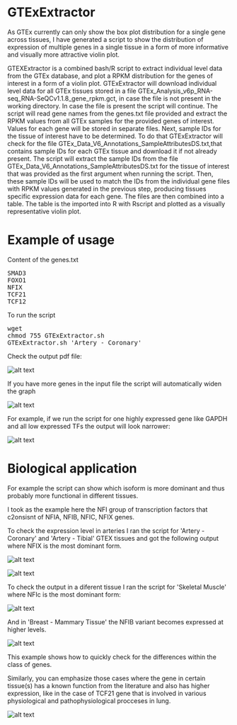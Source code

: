# GTExExtractor

As GTEx currently can only show the box plot distribution for a single gene across tissues, I have generated a script to show the distribution of expression of multiple genes in a single tissue in a form of more informative and visually more attractive violin plot. 

GTEXExtractor is a combined bash/R script to extract individual level data from the GTEx database, and plot a RPKM distribution for the genes of interest in a form of a violin plot. GTExExtractor will download individual level data for all GTEx tissues stored in a file GTEx_Analysis_v6p_RNA-seq_RNA-SeQCv1.1.8_gene_rpkm.gct, in case the file is not present in the working directory. In case the file is present the script will continue. The script will read gene names from the genes.txt file provided and extract the RPKM values from all GTEx samples for the provided genes of interest. Values for each gene will be stored in separate files. Next, sample IDs for the tissue of interest have to be determined. To do that GTExExtractor will check for the file GTEx_Data_V6_Annotations_SampleAttributesDS.txt,that contains sample IDs for each GTEx tissue and download it if not already present. The script will extract the sample IDs from the file GTEx_Data_V6_Annotations_SampleAttributesDS.txt for the tissue of interest that was provided as the first argument when running the script. Then, these sample IDs will be used to match the IDs from the individual gene files with RPKM values generated in the previous step, producing tissues specific expression data for each gene. The files are then combined into a table. The table is the imported into R with Rscript and plotted as a visually representative violin plot.



# Example of usage

Content of the genes.txt

<pre>
SMAD3
FOXO1
NFIX
TCF21
TCF12
</pre>

To run the script 

<pre>
wget 
chmod 755 GTExExtractor.sh
GTExExtractor.sh 'Artery - Coronary'
</pre>

Check the output pdf file:

![alt text](https://github.com/milospjanic/GTExExtractor/blob/master/output_gtexex.21.png)

If you have more genes in the input file the script will automatically widen the graph

![alt text](https://github.com/milospjanic/GTExExtractor/blob/master/output_gtexex.18.png)

For example, if we run the script for one highly expressed gene like GAPDH and all low expressed TFs the output will look narrower:

![alt text](https://github.com/milospjanic/GTExExtractor/blob/master/output_gtexex.19.png)

# Biological application

For example the script can show which isoform is more dominant and thus probably more functional in different tissues.

I took as the example here the NFI group of transcription factors that c2onsisnt of NFIA, NFIB, NFIC, NFIX genes.

To check the expression level in arteries I ran the script for 'Artery - Coronary' and 'Artery - Tibial' GTEX tissues and got the following output where NFIX is the most dominant form.

![alt text](https://github.com/milospjanic/GTExExtractor/blob/master/output_gtexex.15.png)

![alt text](https://github.com/milospjanic/GTExExtractor/blob/master/output_gtexex.16.png)

To check the output in a diferent tissue I ran the script for 'Skeletal Muscle' where NFIc is the most dominant form:

![alt text](https://github.com/milospjanic/GTExExtractor/blob/master/output_gtexex.17.png)

And in 'Breast - Mammary Tissue' the NFIB variant becomes expressed at higher levels. 

![alt text](https://github.com/milospjanic/GTExExtractor/blob/master/output_gtexex.24.png)

This example shows how to quickly check for the differences within the class of genes.

Similarly, you can emphasize those cases where the gene in certain tissue(s) has a known function from the literature and also has higher expression, like in the case of TCF21 gene that is involved in various physiological and pathophysiological procceses in lung.

![alt text](https://github.com/milospjanic/GTExExtractor/blob/master/output_gtexex.22.png)
